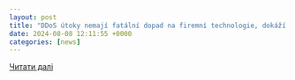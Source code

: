```yaml
---
layout: post
title: "DDoS útoky nemají fatální dopad na firemní technologie, dokáží ale zničit reputaci, varuje APPSEC | Kurzy.cz"
date: 2024-08-08 12:11:55 +0000
categories: [news]
---
```


[Читати далі](https://zpravy.kurzy.cz/779656-ddos-utoky-nemaji-fatalni-dopad-na-firemni-technologie-dokazi-ale-znicit-reputaci-varuje-appsec/)
